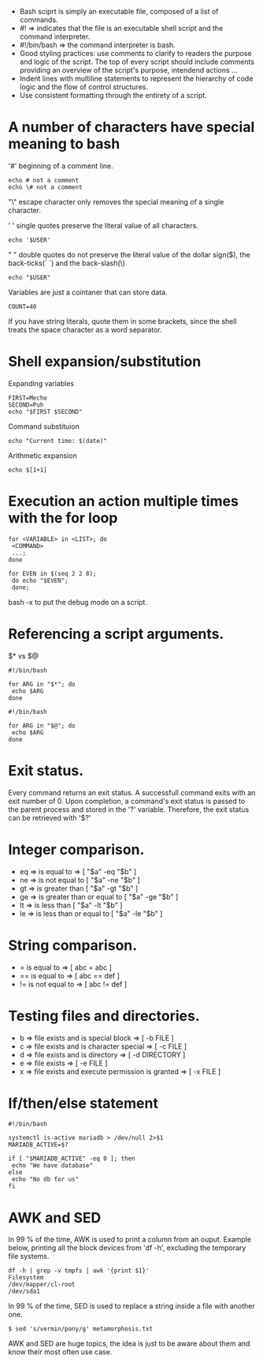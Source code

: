 - Bash sciprt is simply an executable file, composed of a list of commands. 
- #! => indicates that the file is an executable shell script and the command interpreter.
- #!/bin/bash => the command interpreter is bash.
- Good styling practices: use comments to clarify to readers the purpose and logic of the script. The top of every script should include comments providing an overview of the script's purpose, intendend actions ...
- Indent lines with multiline statements to represent the hierarchy of code logic and the flow of control structures.
- Use consistent formatting through the entirety of a script.

# A number of characters have special meaning to bash
 '#' beginning of a comment line.

```{r, engine='bash', count_lines}
echo # not a comment
echo \# not a comment
```

"\\" escape character only removes the special meaning of a single character.

' ' single quotes preserve the literal value of all characters.
```{r, engine='bash', count_lines}
echo '$USER'
```

 " " double quotes do not preserve the literal value of the dollar sign($), the back-ticks(\` \`) and the back-slash(\\)
```{r, engine='bash', count_lines}
echo "$USER"
```


Variables are just a cointaner that can store data.
```{r, engine='bash', count_lines}
COUNT=40
```
If you have string literals, quote them in some brackets, since the shell treats the space character as a word separator.

# Shell expansion/substitution

Expanding variables
```{r, engine='bash', count_lines}
FIRST=Mecho
SECOND=Puh
echo "$FIRST $SECOND"
```
Command substituion
```{r, engine='bash', count_lines}
echo "Current time: $(date)" 
```
Arithmetic expansion
```{r, engine='bash', count_lines}
echo $[1+1]
```

# Execution an action multiple times with the for loop
```{r, engine='bash', count_lines}
for <VARIABLE> in <LIST>; do
 <COMMAND>
 ...;
done
```


```{r, engine='bash', count_lines}
for EVEN in $(seq 2 2 8);
 do echo "$EVEN";
 done;
```


bash -x <SCRIPTNAME> to put the debug mode on a script.

# Referencing a script arguments.

$* vs $@

```{r, engine='bash', count_lines}
#!/bin/bash

for ARG in "$*"; do
 echo $ARG
done
```

```{r, engine='bash', count_lines}
#!/bin/bash

for ARG in "$@"; do
 echo $ARG
done
```

# Exit status.
Every command returns an exit status. A successfull command exits with an exit number of 0.
Upon completion, a command's exit status is passed to the parent process and stored in the '?' variable.
Therefore, the exit status can be retrieved with '$?'

# Integer comparison.
- eq => is equal to => [ "$a" -eq "$b" ]
- ne => is not equal to [ "$a" -ne "$b" ]
- gt => is greater than [ "$a" -gt "$b" ]
- ge => is greater than or equal to [ "$a" -ge "$b" ]
- lt => is less than [ "$a" -lt "$b" ]
- le => is less than or equal to [ "$a" -le "$b" ]

# String comparison.
- = is equal to => [ abc = abc ]
- == is equal to => [ abc == def ]
- != is not equal to => [ abc != def ]

# Testing files and directories.

- b => file exists and is special block => [ -b FILE ]
- c => file exists and is character special => [ -c FILE ]
- d => file exists and is directory => [ -d DIRECTORY ]
- e => file exists => [ -e FILE ]
- x => file exists and execute permission is granted => [ -x FILE ] 
 
# If/then/else statement

```{r, engine='bash', count_lines}
#!/bin/bash

systemctl is-active mariadb > /dev/null 2>$1
MARIADB_ACTIVE=$?

if [ "$MARIADB_ACTIVE" -eq 0 ]; then
 echo "We have database"
else
 echo "No db for us"
fi
```


# AWK and SED

In 99 % of the time, AWK is used to print a column from an ouput.
Example below, printing all the block devices from 'df -h', excluding the temporary file systems.

```{r, engine='bash', count_lines}
df -h | grep -v tmpfs | awk '{print $1}'
Filesystem
/dev/mapper/cl-root
/dev/sda1
```

In 99 % of the time, SED is used to replace a string inside a file with another one.

```{r, engine='bash', count_lines}
$ sed 's/vermin/pony/g' metamorphosis.txt
```

AWK and SED are huge topics, the idea is just to be aware about them and know their most often use case.

